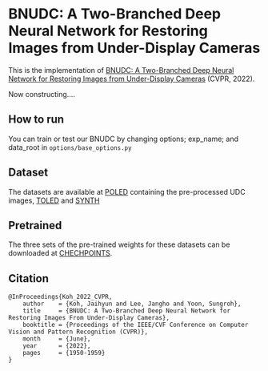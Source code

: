 # BNUDC: A Two-Branched Deep Neural Network for Restoring Images from Under-Display Cameras
This is the implementation of [BNUDC: A Two-Branched Deep Neural Network for Restoring Images from Under-Display Cameras](https://openaccess.thecvf.com/content/CVPR2022/html/Koh_BNUDC_A_Two-Branched_Deep_Neural_Network_for_Restoring_Images_From_CVPR_2022_paper.html) (CVPR, 2022).


Now constructing....
## How to run
You can train or test our BNUDC by changing options; exp_name; and data_root in ```options/base_options.py```

## Dataset
The datasets are available at [POLED](https://drive.google.com/file/d/1M1mE-MfSPiMhj1fRvfFMhkRRa3mvEocJ/view?usp=sharing) containing the pre-processed UDC images, [TOLED](https://drive.google.com/file/d/1ig6BROpAI-2fgM9YnIquyM5LMe2UY4Qq/view?usp=sharing) and [SYNTH](https://drive.google.com/file/d/1ctYHU70TZlQzVwAR4yOA1G-c1gsaWqzX/view?usp=sharing)

## Pretrained
The three sets of the pre-trained weights for these datasets can be downloaded at [CHECHPOINTS](https://drive.google.com/file/d/1vQrVLwTHrF8IeQKUCbo1hM9V07JqA0VT/view?usp=sharing).

## Citation
```
@InProceedings{Koh_2022_CVPR,
    author    = {Koh, Jaihyun and Lee, Jangho and Yoon, Sungroh},
    title     = {BNUDC: A Two-Branched Deep Neural Network for Restoring Images From Under-Display Cameras},
    booktitle = {Proceedings of the IEEE/CVF Conference on Computer Vision and Pattern Recognition (CVPR)},
    month     = {June},
    year      = {2022},
    pages     = {1950-1959}
}
```
